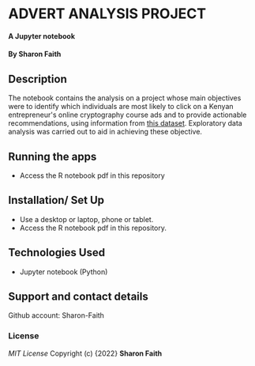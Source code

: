 # ADVERT ANALYSIS PROJECT
#### A Jupyter notebook
#### By **Sharon Faith**
## Description
The notebook contains the analysis on a project whose main objectives were to identify which individuals are most likely to click on a Kenyan entrepreneur's online cryptography course ads and to provide actionable recommendations, using information from [this dataset](http://bit.ly/IPAdvertisingData). Exploratory data analysis was carried out to aid in achieving these objective.


## Running the apps
*  Access the R notebook pdf in this repository


## Installation/ Set Up
* Use a desktop or laptop, phone or tablet.
* Access the R notebook pdf in this repository.


## Technologies Used
* Jupyter notebook (Python)


## Support and contact details
Github account: Sharon-Faith

### License
*MIT License*
Copyright (c) {2022} **Sharon Faith**

